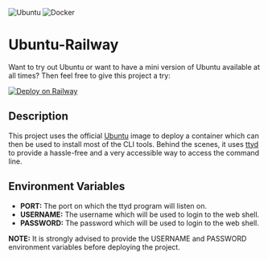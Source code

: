 ![Ubuntu](https://img.shields.io/badge/Ubuntu-22.04-orange?logo=ubuntu)
![Docker](https://img.shields.io/badge/Docker-Supported-blue?logo=docker)
# Ubuntu-Railway

Want to try out Ubuntu or want to have a mini version of Ubuntu available at all times? Then feel free to give this project a try:

[![Deploy on Railway](https://railway.app/button.svg)](https://railway.com/template/rvfiPS?referralCode=zkQBwB)

## Description
This project uses the official [Ubuntu](https://hub.docker.com/_/ubuntu) image to deploy a container which can then be used to install most of the CLI tools. Behind the scenes, it uses [ttyd](https://github.com/tsl0922/ttyd) to provide a hassle-free and a very accessible way to access the command line.

## Environment Variables
  - **PORT:** The port on which the ttyd program will listen on.
  - **USERNAME:** The username which will be used to login to the web shell.
  - **PASSWORD:** The password which will be used to login to the web shell.
 
**NOTE:** It is strongly advised to provide the USERNAME and PASSWORD environment variables before deploying the project.
